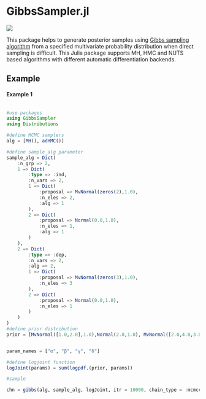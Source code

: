 # GibbsSampler.jl

[docs-dev-img]: https://img.shields.io/badge/docs-dev-blue.svg
[docs-dev-url]: https://efmanu.github.io/GibbsSampler.jl/dev/
[![][docs-dev-img]][docs-dev-url]


This package helps to generate posterior samples using [Gibbs sampling algorithm](https://en.wikipedia.org/wiki/Gibbs_sampling) from a specified multivariate probability distribution when direct sampling is difficult.
This Julia package supports MH, HMC and NUTS based algorithms with different automatic differentiation backends.



## Example



#### Example 1
```julia

#use packages
using GibbsSampler
using Distributions

#define MCMC samplers
alg = [MH(), adHMC()]

#define sample_alg parameter
sample_alg = Dict(
	:n_grp => 2,
	1 => Dict(
		:type => :ind,
		:n_vars => 2,
		1 => Dict(
			:proposal => MvNormal(zeros(2),1.0),
			:n_eles => 2,
			:alg => 1
		),
		2 => Dict(
			:proposal => Normal(0.0,1.0),
			:n_eles => 1,
			:alg => 1
		)
	),
	2 => Dict(
		:type => :dep,
		:n_vars => 2,
		:alg => 2,
		1 => Dict(
			:proposal => MvNormal(zeros(3),1.0),
			:n_eles => 3
		),
		2 => Dict(
			:proposal => Normal(0.0,1.0),
			:n_eles => 1
		)
	)
)
#define prior distribution
prior = [MvNormal([1.0,2.0],1.0),Normal(2.0,1.0), MvNormal([2.0,4.0,3.0],1.0),Normal(-1.0,1.0)]


param_names = ["α", "β", "γ", "δ"]

#define logjoint function
logJoint(params) = sum(logpdf.(prior, params))

#sample

chn = gibbs(alg, sample_alg, logJoint, itr = 10000, chain_type = :mcmcchain, param_names = param_names)

```